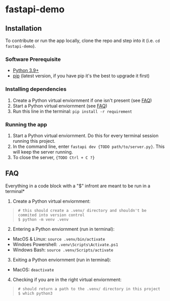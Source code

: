 # fastapi-demo

## Installation

To contribute or run the app locally, clone the repo and step into it (i.e. `cd fastapi-demo`).

### Software Prerequisite
* [Python 3.9+](https://www.python.org/downloads/)
* [pip](https://packaging.python.org/en/latest/tutorials/installing-packages/) (latest version, if you have pip it's the best to upgrade it first)

### Installing dependencies
1. Create a Python virtual enviornment if one isn't present (see [FAQ](#faq))
2. Start a Python virtual enviornment (see [FAQ](#faq))
3. Run this line in the terminal: `pip install -r requirement`

### Running the app
1. Start a Python virtual enviornment. Do this for every terminal session running this project.
2. In the command line, enter `fastapi dev {TODO path/to/server.py}`. This will keep the server running.
3. To close the server, `{TODO Ctrl + C ?}`

## FAQ
Everything in a code block with a "$" infront are meant to be run in a terminal*

1. Create a Python virtual enviornment:
> ```
> # this should create a .venv/ directory and shouldn't be commited into version control
> $ python -m venv .venv
> ```

2. Entering a Python enviornment (run in terminal):
* MacOS & Linux: `source .venv/bin/activate`
* Windoes Powershell: `.venv\Scripts\Activate.ps1`
* Windows Bash: `source .venv/Scripts/activate`

3. Exiting a Python enviornment (run in terminal):
* MacOS: `deactivate`

4. Checking if you are in the right virtual enviornment:
> ```
> # should return a path to the .venv/ directory in this project
> $ which python3
> ```
